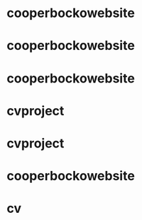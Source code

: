 # cooperbockowebsite
# cooperbockowebsite
# cooperbockowebsite
# cvproject
# cvproject
# cooperbockowebsite
# cv
